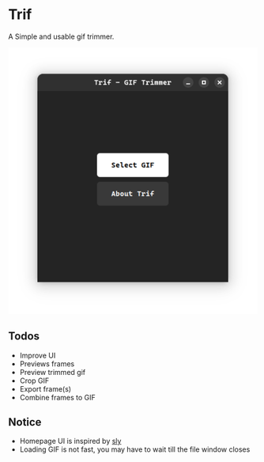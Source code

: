 # Trif

A Simple and usable gif trimmer.

![UI](screenshot.png)

## Todos

- Improve UI
- Previews frames
- Preview trimmed gif
- Crop GIF
- Export frame(s)
- Combine frames to GIF

## Notice

- Homepage UI is inspired by [sly](https://github.com/kra-mo/sly)
- Loading GIF is not fast, you may have to wait till the file window closes
